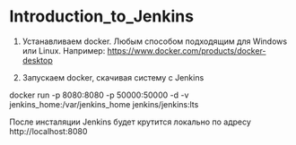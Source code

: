 # Introduction_to_Jenkins

1. Устанавливаем docker.
Любым способом подходящим для Windows или Linux.
Например:
https://www.docker.com/products/docker-desktop

2. Запускаем docker, скачивая систему с Jenkins

docker run -p 8080:8080 -p 50000:50000 -d -v jenkins_home:/var/jenkins_home jenkins/jenkins:lts

После инсталяции Jenkins будет крутится локально по адресу  http://localhost:8080
